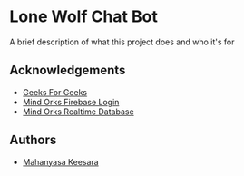 

# Lone Wolf Chat Bot

A brief description of what this project does and who it's for


## Acknowledgements

 - [Geeks For Geeks](https://www.geeksforgeeks.org/kotlin-android-tutorial/)
 - [Mind Orks Firebase Login](https://blog.mindorks.com/firebase-login-and-authentication-android-tutorial)
 - [Mind Orks Realtime Database](https://blog.mindorks.com/firebase-realtime-database-android-tutorial)

## Authors

- [Mahanyasa Keesara](https://www.github.com/MahanyasaK-ardue)

